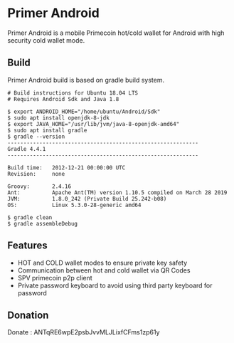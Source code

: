 Primer Android
==============

Primer Android is a mobile Primecoin hot/cold wallet for Android with high security cold wallet mode.

## Build

Primer Android build is based on gradle build system.

```
# Build instructions for Ubuntu 18.04 LTS
# Requires Android Sdk and Java 1.8

$ export ANDROID_HOME="/home/ubuntu/Android/Sdk"
$ sudo apt install openjdk-8-jdk
$ export JAVA_HOME="/usr/lib/jvm/java-8-openjdk-amd64"
$ sudo apt install gradle
$ gradle --version
------------------------------------------------------------
Gradle 4.4.1
------------------------------------------------------------

Build time:   2012-12-21 00:00:00 UTC
Revision:     none

Groovy:       2.4.16
Ant:          Apache Ant(TM) version 1.10.5 compiled on March 28 2019
JVM:          1.8.0_242 (Private Build 25.242-b08)
OS:           Linux 5.3.0-28-generic amd64

$ gradle clean
$ gradle assembleDebug
```

## Features

* HOT and COLD wallet modes to ensure private key safety
* Communication between hot and cold wallet via QR Codes
* SPV primecoin p2p client
* Private password keyboard to avoid using third party keyboard for password

## Donation

Donate : ANTqRE6wpE2psbJvvMLJLixfCFms1zp61y

